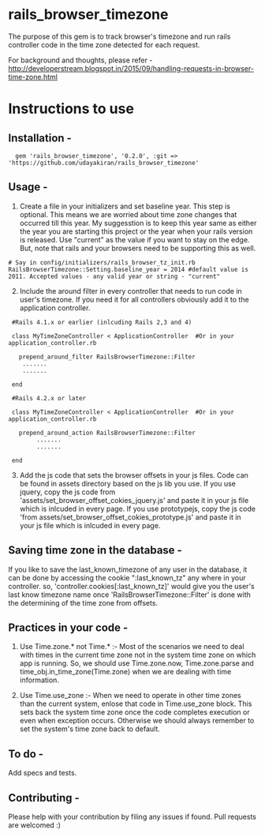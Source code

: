 rails_browser_timezone
======================

The purpose of this gem is to track browser's timezone and run rails controller code in the time zone
detected for each request.

For background and thoughts, please refer - http://developerstream.blogspot.in/2015/09/handling-requests-in-browser-time-zone.html

Instructions to use
==================

Installation -
--------------------

```
  gem 'rails_browser_timezone', '0.2.0', :git => 'https://github.com/udayakiran/rails_browser_timezone'
```

Usage -
---------

 1) Create a file in your initializers and set baseline year. This step is optional. This means we are worried about time zone changes that occurred till this year. My suggesstion is to keep this year same as either the year you are starting this project or the year when your rails version is released.
Use "current" as the value if you want to stay on the edge. But, note that rails and your browsers need to be supporting this as well.

``` 
# Say in config/initializers/rails_browser_tz_init.rb
RailsBrowserTimezone::Setting.baseline_year = 2014 #default value is 2011. Accepted values - any valid year or string - "current"
```

 2) Include the around filter in every controller that needs to run code in user's timezone. If you need it for all controllers obviously add it to the application controller.

```
 #Rails 4.1.x or earlier (inlcuding Rails 2,3 and 4)

 class MyTimeZoneController < ApplicationController  #Or in your application_controller.rb
 
   prepend_around_filter RailsBrowserTimezone::Filter
   	.......
   	.......

 end

 #Rails 4.2.x or later

 class MyTimeZoneController < ApplicationController  #Or in your application_controller.rb

   prepend_around_action RailsBrowserTimezone::Filter 
        .......
        .......

 end
```

  3) Add the js code that sets the browser offsets in your js files. Code can be found in assets directory based on the js lib you use.
    If you use jquery, copy the js code from 'assets/set_browser_offset_cokies_jquery.js' and paste it in your js file which is inlcuded in every page.
    If you use prototypejs, copy the js code 'from assets/set_browser_offset_cokies_prototype.js' and paste it in your js file which is inlcuded in every page.

Saving time zone in the database -
--------------------------------

If you like to save the last_known_timezone of any user in the database, it can be done by accessing the cookie ":last_known_tz" any where in your controller.
so, 'controller.cookies[:last_known_tz]' would give you the user's last know timezone name once 'RailsBrowserTimezone::Filter' is done with the determining of the time zone from offsets.

Practices in your code -
-------------------------

1. Use Time.zone.* not Time.* :- Most of the scenarios we need to deal with times in the current time zone not in the system time zone on which app is running. So, we should use Time.zone.now, Time.zone.parse and time_obj.in_time_zone(Time.zone) when we are dealing with time information.

2. Use Time.use_zone :- When we need to operate in other time zones than the current system, enlose that code in Time.use_zone block. This sets back the system time zone once the code completes execution or even when exception occurs. Otherwise we should always remember to set the system's time zone back to default.

To do -
-------

 Add specs and tests.

Contributing -
----------

Please help with your contribution by filing any issues if found. Pull requests are welcomed :)
